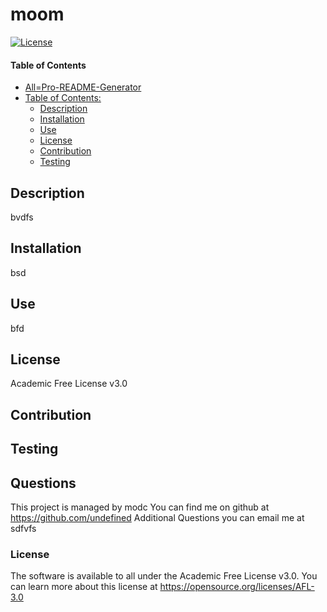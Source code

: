 # moom
[![License](https://img.shields.io/badge/License-Academic%20Free%20License%20v3.0-green.svg)](https://opensource.org/licenses/AFL-3.0)
#### Table of Contents
- [All=Pro-README-Generator](#all-pro-readme-generator)
- [Table of Contents:](#table-of-contents-)
  * [Description](#description)
  * [Installation](#installation) 
  * [Use](#use)
  * [License](#license)
  * [Contribution](#contribution)
  * [Testing](#testing)

## Description
bvdfs
## Installation
bsd
## Use
bfd
## License
Academic Free License v3.0
## Contribution

## Testing

## Questions
This project is managed by modc
You can find me on github at https://github.com/undefined
Additional Questions you can email me at sdfvfs
### License
The software is available to all under the Academic Free License v3.0. You can learn more about this license at https://opensource.org/licenses/AFL-3.0